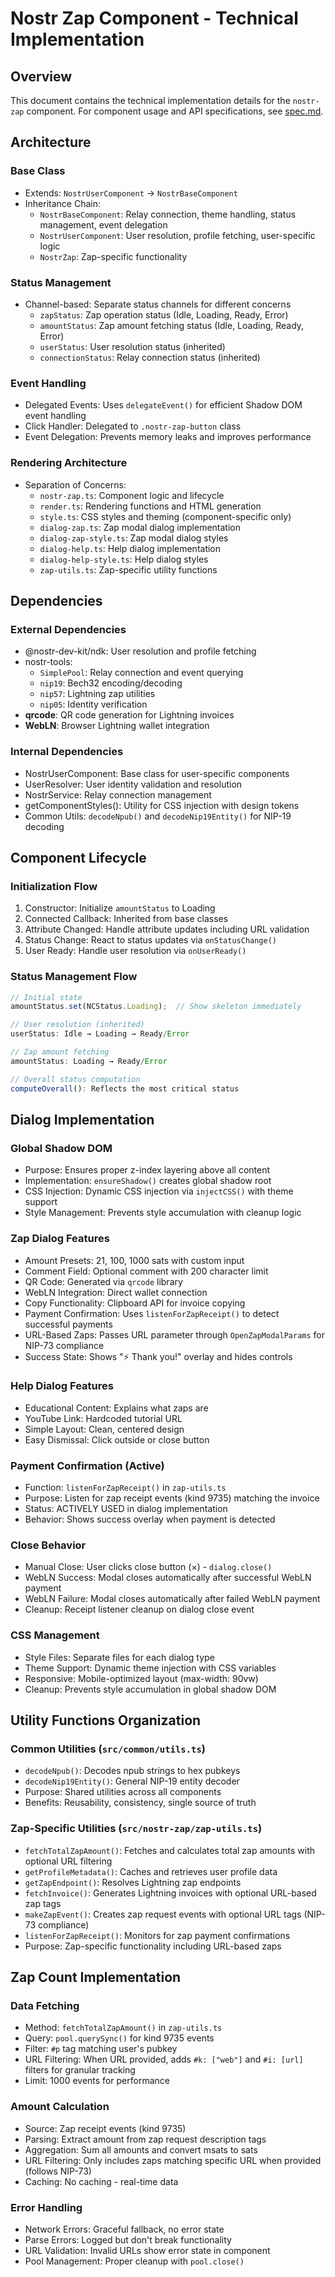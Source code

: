 # Nostr Zap Component - Technical Implementation

## Overview

This document contains the technical implementation details for the `nostr-zap` component. For component usage and API specifications, see [spec.md](./spec.md).

## Architecture

### Base Class
- Extends: `NostrUserComponent` → `NostrBaseComponent`
- Inheritance Chain: 
  - `NostrBaseComponent`: Relay connection, theme handling, status management, event delegation
  - `NostrUserComponent`: User resolution, profile fetching, user-specific logic
  - `NostrZap`: Zap-specific functionality

### Status Management
- Channel-based: Separate status channels for different concerns
  - `zapStatus`: Zap operation status (Idle, Loading, Ready, Error)
  - `amountStatus`: Zap amount fetching status (Idle, Loading, Ready, Error)
  - `userStatus`: User resolution status (inherited)
  - `connectionStatus`: Relay connection status (inherited)

### Event Handling
- Delegated Events: Uses `delegateEvent()` for efficient Shadow DOM event handling
- Click Handler: Delegated to `.nostr-zap-button` class
- Event Delegation: Prevents memory leaks and improves performance

### Rendering Architecture
- Separation of Concerns: 
  - `nostr-zap.ts`: Component logic and lifecycle
  - `render.ts`: Rendering functions and HTML generation
  - `style.ts`: CSS styles and theming (component-specific only)
  - `dialog-zap.ts`: Zap modal dialog implementation
  - `dialog-zap-style.ts`: Zap modal dialog styles
  - `dialog-help.ts`: Help dialog implementation
  - `dialog-help-style.ts`: Help dialog styles
  - `zap-utils.ts`: Zap-specific utility functions

## Dependencies

### External Dependencies
- @nostr-dev-kit/ndk: User resolution and profile fetching
- nostr-tools: 
  - `SimplePool`: Relay connection and event querying
  - `nip19`: Bech32 encoding/decoding
  - `nip57`: Lightning zap utilities
  - `nip05`: Identity verification
- **qrcode**: QR code generation for Lightning invoices
- **WebLN**: Browser Lightning wallet integration

### Internal Dependencies
- NostrUserComponent: Base class for user-specific components
- UserResolver: User identity validation and resolution
- NostrService: Relay connection management
- getComponentStyles(): Utility for CSS injection with design tokens
- Common Utils: `decodeNpub()` and `decodeNip19Entity()` for NIP-19 decoding

## Component Lifecycle

### Initialization Flow
1. Constructor: Initialize `amountStatus` to Loading
2. Connected Callback: Inherited from base classes
3. Attribute Changed: Handle attribute updates including URL validation
4. Status Change: React to status updates via `onStatusChange()`
5. User Ready: Handle user resolution via `onUserReady()`

### Status Management Flow
```typescript
// Initial state
amountStatus.set(NCStatus.Loading);  // Show skeleton immediately

// User resolution (inherited)
userStatus: Idle → Loading → Ready/Error

// Zap amount fetching
amountStatus: Loading → Ready/Error

// Overall status computation
computeOverall(): Reflects the most critical status
```

## Dialog Implementation

### Global Shadow DOM
- Purpose: Ensures proper z-index layering above all content
- Implementation: `ensureShadow()` creates global shadow root
- CSS Injection: Dynamic CSS injection via `injectCSS()` with theme support
- Style Management: Prevents style accumulation with cleanup logic

### Zap Dialog Features
- Amount Presets: 21, 100, 1000 sats with custom input
- Comment Field: Optional comment with 200 character limit
- QR Code: Generated via `qrcode` library
- WebLN Integration: Direct wallet connection
- Copy Functionality: Clipboard API for invoice copying
- Payment Confirmation: Uses `listenForZapReceipt()` to detect successful payments
- URL-Based Zaps: Passes URL parameter through `OpenZapModalParams` for NIP-73 compliance
- Success State: Shows "⚡ Thank you!" overlay and hides controls

### Help Dialog Features
- Educational Content: Explains what zaps are
- YouTube Link: Hardcoded tutorial URL
- Simple Layout: Clean, centered design
- Easy Dismissal: Click outside or close button

### Payment Confirmation (Active)
- Function: `listenForZapReceipt()` in `zap-utils.ts`
- Purpose: Listen for zap receipt events (kind 9735) matching the invoice
- Status: ACTIVELY USED in dialog implementation
- Behavior: Shows success overlay when payment is detected

### Close Behavior
- Manual Close: User clicks close button (×) - `dialog.close()`
- WebLN Success: Modal closes automatically after successful WebLN payment
- WebLN Failure: Modal closes automatically after failed WebLN payment
- Cleanup: Receipt listener cleanup on dialog close event

### CSS Management
- Style Files: Separate files for each dialog type
- Theme Support: Dynamic theme injection with CSS variables
- Responsive: Mobile-optimized layout (max-width: 90vw)
- Cleanup: Prevents style accumulation in global shadow DOM

## Utility Functions Organization

### Common Utilities (`src/common/utils.ts`)
- `decodeNpub()`: Decodes npub strings to hex pubkeys
- `decodeNip19Entity()`: General NIP-19 entity decoder
- Purpose: Shared utilities across all components
- Benefits: Reusability, consistency, single source of truth

### Zap-Specific Utilities (`src/nostr-zap/zap-utils.ts`)
- `fetchTotalZapAmount()`: Fetches and calculates total zap amounts with optional URL filtering
- `getProfileMetadata()`: Caches and retrieves user profile data
- `getZapEndpoint()`: Resolves Lightning zap endpoints
- `fetchInvoice()`: Generates Lightning invoices with optional URL-based zap tags
- `makeZapEvent()`: Creates zap request events with optional URL tags (NIP-73 compliance)
- `listenForZapReceipt()`: Monitors for zap payment confirmations
- Purpose: Zap-specific functionality including URL-based zaps

## Zap Count Implementation

### Data Fetching
- Method: `fetchTotalZapAmount()` in `zap-utils.ts`
- Query: `pool.querySync()` for kind 9735 events
- Filter: `#p` tag matching user's pubkey
- URL Filtering: When URL provided, adds `#k: ["web"]` and `#i: [url]` filters for granular tracking
- Limit: 1000 events for performance

### Amount Calculation
- Source: Zap receipt events (kind 9735)
- Parsing: Extract amount from zap request description tags
- Aggregation: Sum all amounts and convert msats to sats
- URL Filtering: Only includes zaps matching specific URL when provided (follows NIP-73)
- Caching: No caching - real-time data

### Error Handling
- Network Errors: Graceful fallback, no error state
- Parse Errors: Logged but don't break functionality
- URL Validation: Invalid URLs show error state in component
- Pool Management: Proper cleanup with `pool.close()`
